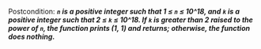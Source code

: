 Postcondition: ***`n` is a positive integer such that 1 ≤ `n` ≤ 10^18, and `k` is a positive integer such that 2 ≤ `k` ≤ 10^18. If `k` is greater than 2 raised to the power of `n`, the function prints (1, 1) and returns; otherwise, the function does nothing.***